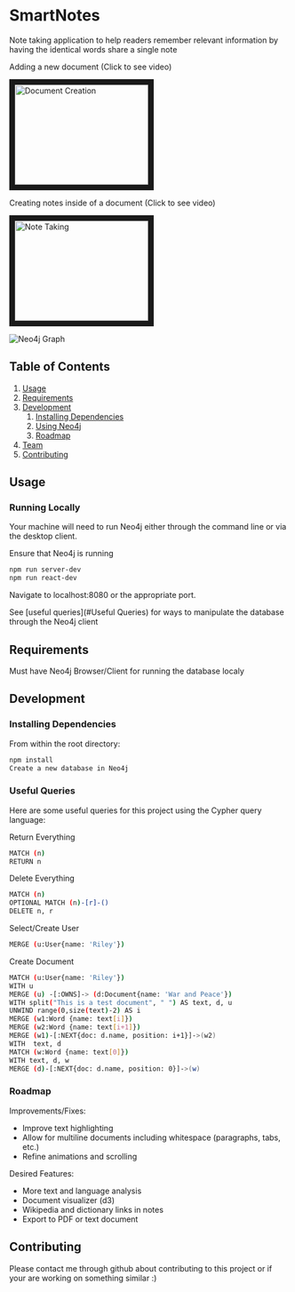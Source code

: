 # SmartNotes
Note taking application to help readers remember relevant information by having the identical words share a single note

Adding a new document (Click to see video)

<a href="http://www.youtube.com/watch?feature=player_embedded&v=https://youtu.be/GasnlmSD33c
" target="_blank"><img src="https://img.youtube.com/vi/GasnlmSD33c/0.jpg" 
alt="Document Creation" width="240" height="180" border="10" /></a>

Creating notes inside of a document (Click to see video)

<a href="http://www.youtube.com/watch?feature=player_embedded&v=https://youtu.be/sYvRPyYlR3M
" target="_blank"><img src="https://img.youtube.com/vi/sYvRPyYlR3M/0.jpg" 
alt="Note Taking" width="240" height="180" border="10" /></a>

![Neo4j Graph](https://i.imgur.com/nJjnWYk.png)


## Table of Contents

1. [Usage](#Usage)
1. [Requirements](#requirements)
1. [Development](#development)
    1. [Installing Dependencies](#installing-dependencies)
    1. [Using Neo4j](#useful-queries)
    1. [Roadmap](#roadmap)
1. [Team](#team)
1. [Contributing](#contributing)

## Usage

### Running Locally
Your machine will need to run Neo4j either through the command line or via the desktop client.

Ensure that Neo4j is running

```sh
npm run server-dev
npm run react-dev
```

Navigate to localhost:8080 or the appropriate port. 

See [useful queries](#Useful Queries) for ways to manipulate the database through the Neo4j client

## Requirements

Must have Neo4j Browser/Client for running the database localy

## Development

### Installing Dependencies

From within the root directory:

```sh
npm install
Create a new database in Neo4j
```
### Useful Queries

 Here are some useful queries for this project using the Cypher query language:

 Return Everything

```sh
MATCH (n)
RETURN n
```

Delete Everything

```sh
MATCH (n)
OPTIONAL MATCH (n)-[r]-()
DELETE n, r
```

Select/Create User

```sh
MERGE (u:User{name: 'Riley'})
```
    
Create Document

```sh
MATCH (u:User{name: 'Riley'})
WITH u
MERGE (u) -[:OWNS]-> (d:Document{name: 'War and Peace'})
WITH split("This is a test document", " ") AS text, d, u
UNWIND range(0,size(text)-2) AS i
MERGE (w1:Word {name: text[i]})
MERGE (w2:Word {name: text[i+1]})
MERGE (w1)-[:NEXT{doc: d.name, position: i+1}]->(w2)
WITH  text, d
MATCH (w:Word {name: text[0]})
WITH text, d, w
MERGE (d)-[:NEXT{doc: d.name, position: 0}]->(w)
```
                                                     
### Roadmap

Improvements/Fixes:
 - Improve text highlighting
 - Allow for multiline documents including whitespace (paragraphs, tabs, etc.)
 - Refine animations and scrolling

Desired Features:
 - More text and language analysis
 - Document visualizer (d3)
 - Wikipedia and dictionary links in notes
 - Export to PDF or text document

## Contributing

Please contact me through github about contributing to this project or if your are working on something similar :) 

